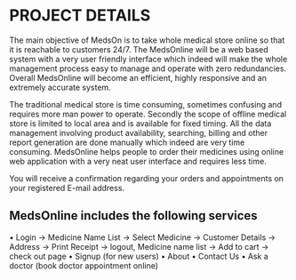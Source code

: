 <h1>PROJECT DETAILS</h1>
<p>The main objective of MedsOn is to take whole medical store online so that it is reachable to customers 24/7. The MedsOnline will be a web based system with a very user friendly interface which indeed will make the whole management process easy to manage and operate with zero redundancies. Overall MedsOnline will become an efficient, highly responsive and an extremely accurate system.

The traditional medical store is time consuming, sometimes confusing and requires more man power to operate. Secondly the scope of offline medical store is limited to local area and is available for fixed timing. All the data management involving product availability, searching, billing and other report generation are done manually which indeed are very time consuming. MedsOnline helps people to order their medicines using online web application with a very neat user interface and requires less time.

You will receive a confirmation regarding your orders and appointments on your registered E-mail address.</p>

<h2>MedsOnline includes the following services</h2>
<p>• Login -> Medicine Name List -> Select Medicine -> Customer Details -> Address -> Print Receipt -> logout, Medicine name list -> Add to cart -> check out page
• Signup (for new users)
• About
• Contact Us
• Ask a doctor (book doctor appointment online)</p>

